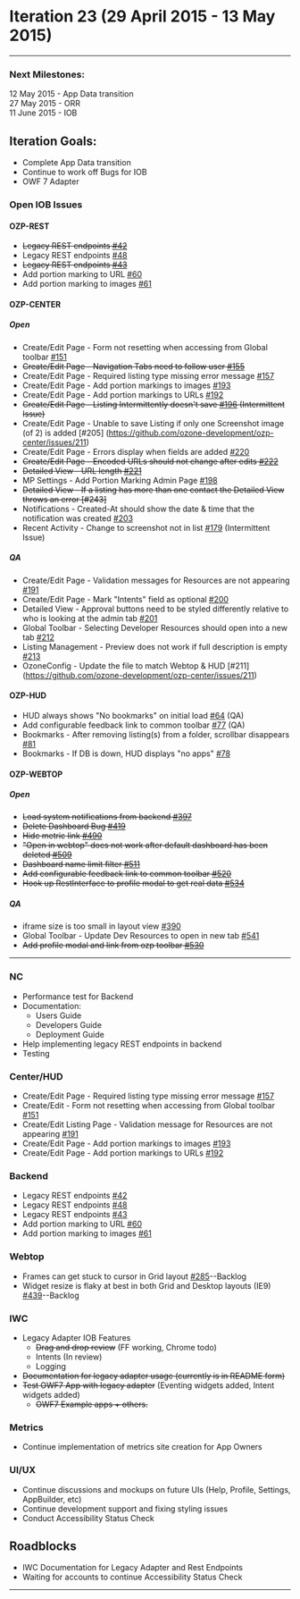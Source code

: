 # Iteration 23 (29 April 2015 - 13 May 2015)

*** 
### Next Milestones:
12 May 2015 - App Data transition
<br>27 May 2015 - ORR
<br>11 June 2015 - IOB

## Iteration Goals:
* Complete App Data transition
* Continue to work off Bugs for IOB
* OWF 7 Adapter

### Open IOB Issues

#### OZP-REST
* ~~Legacy REST endpoints [#42](https://github.com/ozone-development/ozp-rest/issues/42)~~
* Legacy REST endpoints [#48](https://github.com/ozone-development/ozp-rest/issues/48)
* ~~Legacy REST endpoints [#43](https://github.com/ozone-development/ozp-rest/issues/43)~~
* Add portion marking to URL [#60](https://github.com/ozone-development/ozp-rest/issues/60)
* Add portion marking to images [#61](https://github.com/ozone-development/ozp-rest/issues/61)

#### OZP-CENTER
##### Open
* Create/Edit Page - Form not resetting when accessing from Global toolbar [#151](https://github.com/ozone-development/ozp-center/issues/151)
* ~~Create/Edit Page - Navigation Tabs need to follow user [#155](https://github.com/ozone-development/ozp-center/issues/155)~~
* Create/Edit Page - Required listing type missing error message [#157](https://github.com/ozone-development/ozp-center/issues/157)
* Create/Edit Page - Add portion markings to images [#193](https://github.com/ozone-development/ozp-center/issues/193)
* Create/Edit Page - Add portion markings to URLs [#192](https://github.com/ozone-development/ozp-center/issues/192)
* ~~Create/Edit Page - Listing Intermittently doesn't save [#196](https://github.com/ozone-development/ozp-center/issues/196) (Intermittent Issue)~~
* Create/Edit Page - Unable to save Listing if only one Screenshot image (of 2) is added [#205] (https://github.com/ozone-development/ozp-center/issues/211)
* Create/Edit Page - Errors display when fields are added [#220](https://github.com/ozone-development/ozp-center/issues/220)
* ~~Create/Edit Page - Encoded URLs should not change after edits [#222](https://github.com/ozone-development/ozp-center/issues/222)~~
* ~~Detailed View - URL length [#221](https://github.com/ozone-development/ozp-center/issues/221)~~
* MP Settings - Add Portion Marking Admin Page [#198](https://github.com/ozone-development/ozp-center/issues/198)
* ~~Detailed View - If a listing has more than one contact the Detailed View throws an error [#243]~~
* Notifications - Created-At should show the date & time that the notification was created [#203](https://github.com/ozone-development/ozp-center/issues/203)
* Recent Activity - Change to screenshot not in list [#179](https://github.com/ozone-development/ozp-center/issues/179) (Intermittent Issue)

##### QA
* Create/Edit Page - Validation messages for Resources are not appearing [#191](https://github.com/ozone-development/ozp-center/issues/191)
* Create/Edit Page - Mark "Intents" field as optional [#200](https://github.com/ozone-development/ozp-center/issues/200)
* Detailed View - Approval buttons need to be styled differently relative to who is looking at the admin tab [#201](https://github.com/ozone-development/ozp-center/issues/201)
* Global Toolbar - Selecting Developer Resources should open into a new tab [#212](https://github.com/ozone-development/ozp-center/issues/212)
* Listing Management - Preview does not work if full description is empty [#213](https://github.com/ozone-development/ozp-center/issues/196)
* OzoneConfig - Update the file to match Webtop & HUD [#211] (https://github.com/ozone-development/ozp-center/issues/211)


#### OZP-HUD
* HUD always shows "No bookmarks" on initial load [#64](https://github.com/ozone-development/ozp-hud/issues/64) (QA)
* Add configurable feedback link to common toolbar [#77](https://github.com/ozone-development/ozp-hud/issues/77) (QA)
* Bookmarks - After removing listing(s) from a folder, scrollbar disappears [#81](https://github.com/ozone-development/ozp-hud/issues/81)
* Bookmarks - If DB is down, HUD displays "no apps" [#78](https://github.com/ozone-development/ozp-hud/issues/78)


#### OZP-WEBTOP
##### Open
* ~~Load system notifications from backend [#397](https://github.com/ozone-development/ozp-webtop/issues/397)~~
* ~~Delete Dashboard Bug [#419](https://github.com/ozone-development/ozp-webtop/issues/419)~~
* ~~Hide metric link [#490](https://github.com/ozone-development/ozp-webtop/issues/490)~~
* ~~"Open in webtop" does not work after default dashboard has been deleted [#509](https://github.com/ozone-development/ozp-webtop/issues/509)~~
* ~~Dashboard name limit filter [#511](https://github.com/ozone-development/ozp-webtop/issues/511)~~
* ~~Add configurable feedback link to common toolbar [#520](https://github.com/ozone-development/ozp-webtop/issues/520)~~
* ~~Hook up RestInterface to profile modal to get real data [#534](https://github.com/ozone-development/ozp-webtop/issues/534)~~


##### QA
* iframe size is too small in layout view [#390](https://github.com/ozone-development/ozp-webtop/issues/390) 
* Global Toolbar - Update Dev Resources to open in new tab [#541](https://github.com/ozone-development/ozp-webtop/issues/541) 
* ~~Add profile modal and link from ozp toolbar [#530](https://github.com/ozone-development/ozp-webtop/issues/530)~~

***


### NC 
* Performance test for Backend
* Documentation:
  * Users Guide
  * Developers Guide
  * Deployment Guide
* Help implementing legacy REST endpoints in backend
* Testing

### Center/HUD
* Create/Edit Page - Required listing type missing error message [#157](https://github.com/ozone-development/ozp-center/issues/157)
* Create/Edit - Form not resetting when accessing from Global toolbar [#151](https://github.com/ozone-development/ozp-center/issues/151)
* Create/Edit Listing Page - Validation message for Resources are not appearing [#191](https://github.com/ozone-development/ozp-center/issues/191)
* Create/Edit Page - Add portion markings to images [#193](https://github.com/ozone-development/ozp-center/issues/193)
* Create/Edit Page - Add portion markings to URLs [#192](https://github.com/ozone-development/ozp-center/issues/192)

### Backend
* Legacy REST endpoints [#42](https://github.com/ozone-development/ozp-rest/issues/42)
* Legacy REST endpoints [#48](https://github.com/ozone-development/ozp-rest/issues/48)
* Legacy REST endpoints [#43](https://github.com/ozone-development/ozp-rest/issues/43)
* Add portion marking to URL [#60](https://github.com/ozone-development/ozp-rest/issues/60)
* Add portion marking to images [#61](https://github.com/ozone-development/ozp-rest/issues/61)


### Webtop
* Frames can get stuck to cursor in Grid layout [#285](https://github.com/ozone-development/ozp-webtop/issues/285)--Backlog
* Widget resize is flaky at best in both Grid and Desktop layouts (IE9) [#439](https://github.com/ozone-development/ozp-webtop/issues/439)--Backlog


### IWC
* Legacy Adapter IOB Features
    * ~~Drag and drop review~~ (FF working, Chrome todo)
    * Intents (In review)
    * Logging
* ~~Documentation for legacy adapter usage (currently is in README form)~~
* ~~Test OWF7 App with legacy adapter~~ (Eventing widgets added, Intent widgets added)
    * ~~OWF7 Example apps + others.~~

### Metrics
* Continue implementation of metrics site creation for App Owners

### UI/UX
* Continue discussions and mockups on future UIs (Help, Profile, Settings, AppBuilder, etc)
* Continue development support and fixing styling issues
* Conduct Accessibility Status Check

## Roadblocks
* IWC Documentation for Legacy Adapter and Rest Endpoints
* Waiting for accounts to continue Accessibility Status Check

***
